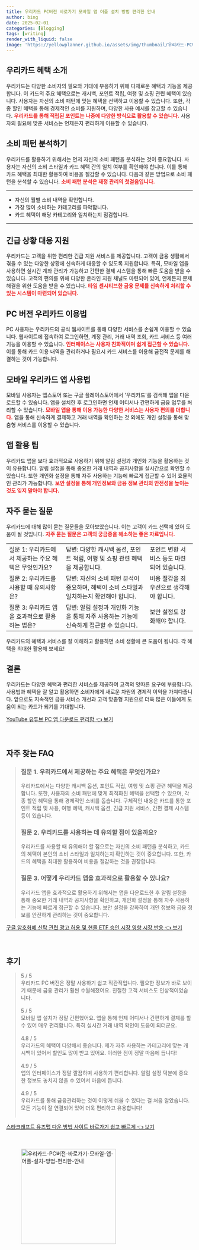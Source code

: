 ```yaml
---
title: 우리카드 PC버전 바로가기 모바일 앱 어플 설치 방법 편리한 안내
author: bing
date: 2025-02-01
categories: [Blogging]
tags: [writing]
render_with_liquid: false
image: 'https://yellowplanner.github.io/assets/img/thumbnail/우리카드-PC버전-바로가기-모바일-앱-어플-설치-방법-편리한-안내.webp'
---
```



<h2 id='우리카드 혜택 소개'>우리카드 혜택 소개</h2>

<p>우리카드는 다양한 소비자의 필요와 기대에 부응하기 위해 다채로운 혜택과 기능을 제공합니다. 이 카드의 주요 혜택으로는 캐시백, 포인트 적립, 여행 및 쇼핑 관련 혜택이 있습니다. 사용자는 자신의 소비 패턴에 맞는 혜택을 선택하고 이용할 수 있습니다. 또한, 각종 할인 혜택을 통해 경제적인 소비를 지원하며, 다양한 사용 예시를 참고할 수 있습니다. <b><span style="color: #ee2323;">우리카드를 통해 적립된 포인트는 나중에 다양한 방식으로 활용할 수 있습니다.</span></b> 사용자의 필요에 맞춘 서비스는 언제든지 편리하게 이용할 수 있습니다.</p>

<h2 id='소비 패턴 분석하기'>소비 패턴 분석하기</h2>

<p>우리카드를 활용하기 위해서는 먼저 자신의 소비 패턴을 분석하는 것이 중요합니다. 사용자는 자신의 소비 스타일과 카드 혜택 간의 일치 여부를 확인해야 합니다. 이를 통해 카드 혜택을 최대한 활용하여 비용을 절감할 수 있습니다. 다음과 같은 방법으로 소비 패턴을 분석할 수 있습니다. <b><span style="color: #ee2323;">소비 패턴 분석은 재정 관리의 첫걸음입니다.</span></b> </p>

<hr />

<ul>
    <li>자신의 월별 소비 내역을 확인합니다.</li>
    <li>가장 많이 소비하는 카테고리를 파악합니다.</li>
    <li>카드 혜택이 해당 카테고리와 일치하는지 점검합니다.</li>
</ul>

<hr />

<h2 id='긴급 상황 대응 지원'>긴급 상황 대응 지원</h2>

<p>우리카드는 고객을 위한 편리한 긴급 지원 서비스를 제공합니다. 고객이 금융 생활에서 겪을 수 있는 다양한 상황에 신속하게 대응할 수 있도록 지원합니다. 특히, 모바일 앱을 사용하면 실시간 계좌 관리가 가능하고 간편한 결제 시스템을 통해 빠른 도움을 받을 수 있습니다. 고객의 편의를 위해 다양한 온라인 지원 채널도 마련되어 있어, 언제든지 문제 해결을 위한 도움을 받을 수 있습니다. <b><span style="color: #ee2323;">타임 센시티브한 금융 문제를 신속하게 처리할 수 있는 시스템이 마련되어 있습니다.</span></b></p>

<h2 id='PC 버전 우리카드 이용법'>PC 버전 우리카드 이용법</h2>

<p>PC 사용자는 우리카드의 공식 웹사이트를 통해 다양한 서비스를 손쉽게 이용할 수 있습니다. 웹사이트에 접속하여 로그인하면, 계정 관리, 거래 내역 조회, 카드 서비스 등 여러 기능을 이용할 수 있습니다. <b><span style="color: #ee2323;">인터페이스는 사용자 친화적이며 쉽게 접근할 수 있습니다.</span></b> 이를 통해 카드 이용 내역을 관리하거나 필요시 카드 서비스를 이용해 금전적 문제를 해결하는 것이 가능합니다.</p>

<h2 id='모바일 우리카드 앱 사용법'>모바일 우리카드 앱 사용법</h2>

<p>모바일 사용자는 앱스토어 또는 구글 플레이스토어에서 '우리카드'를 검색해 앱을 다운로드할 수 있습니다. 앱을 설치한 후 로그인하면 언제 어디서나 간편하게 금융 업무를 처리할 수 있습니다. <b><span style="color: #ee2323;">모바일 앱을 통해 이용 가능한 다양한 서비스는 사용자 편의를 더합니다.</span></b> 앱을 통해 신속하게 결제하고 거래 내역을 확인하는 것 외에도 개인 설정을 통해 맞춤형 서비스를 이용할 수 있습니다.</p>

<h2 id='앱 활용 팁'>앱 활용 팁</h2>

<p>우리카드 앱을 보다 효과적으로 사용하기 위해 알림 설정과 개인화 기능을 활용하는 것이 유용합니다. 알림 설정을 통해 중요한 거래 내역과 공지사항을 실시간으로 확인할 수 있습니다. 또한 개인화 설정을 통해 자주 사용하는 기능에 빠르게 접근할 수 있어 효율적인 관리가 가능합니다. <b><span style="color: #ee2323;">보안 설정을 통해 개인정보와 금융 정보 관리의 안전성을 높이는 것도 잊지 말아야 합니다.</span></b></p>

<h2 id='자주 묻는 질문'>자주 묻는 질문</h2>

<p>우리카드에 대해 많이 묻는 질문들을 모아보았습니다. 이는 고객이 카드 선택에 있어 도움이 될 것입니다. <b><span style="color: #ee2323;">자주 묻는 질문은 고객의 궁금증을 해소하는 좋은 자료입니다.</span></b></p>

<table>
    <tr>
        <td>질문 1: 우리카드에서 제공하는 주요 혜택은 무엇인가요?</td>
        <td>답변: 다양한 캐시백 옵션, 포인트 적립, 여행 및 쇼핑 관련 혜택을 제공합니다.</td>
        <td>포인트 변환 서비스 등도 마련되어 있습니다.</td>
    </tr>
    <tr>
        <td>질문 2: 우리카드를 사용할 때 유의사항은?</td>
        <td>답변: 자신의 소비 패턴 분석이 중요하며, 혜택이 소비 스타일과 일치하는지 확인해야 합니다.</td>
        <td>비용 절감을 최우선으로 생각해야 합니다.</td>
    </tr>
    <tr>
        <td>질문 3: 우리카드 앱을 효과적으로 활용하는 법은?</td>
        <td>답변: 알림 설정과 개인화 기능을 통해 자주 사용하는 기능에 신속하게 접근할 수 있습니다.</td>
        <td>보안 설정도 강화해야 합니다.</td>
    </tr>
</table>

<p>우리카드의 혜택과 서비스를 잘 이해하고 활용하면 소비 생활에 큰 도움이 됩니다. 각 혜택을 최대한 활용해 보세요!</p>

<h2 id='결론'>결론</h2>

<p>우리카드는 다양한 혜택과 편리한 서비스를 제공하여 고객의 잇따른 요구에 부응합니다. 사용법과 혜택을 잘 알고 활용하면 소비자에게 새로운 차원의 경제적 이익을 가져다줍니다. 앞으로도 지속적인 금융 서비스 개선과 고객 맞춤형 지원으로 더욱 많은 이들에게 도움이 되는 카드가 되기를 기대합니다.</p>


<p><a class="click-button" title="YouTube 유튜브 PC 앱 다운로드 편리함" href="https://yellowplanner.github.io/posts/YouTube-%EC%9C%A0%ED%8A%9C%EB%B8%8C-PC-%EC%95%B1-%EB%8B%A4%EC%9A%B4%EB%A1%9C%EB%93%9C-%ED%8E%B8%EB%A6%AC%ED%95%A8/" rel="dofollow">YouTube 유튜브 PC 앱 다운로드 편리함 👈 보기</a></p><br>
<h2 id='자주_찾는_FAQ'>자주 찾는 FAQ</h2>
<div itemscope="" itemtype="https://schema.org/FAQPage">
<blockquote>
<div itemscope="" itemprop="mainEntity" itemtype="https://schema.org/Question">
<h3 itemprop="name">질문 1. 우리카드에서 제공하는 주요 혜택은 무엇인가요?</h3>
<div itemscope="" itemprop="acceptedAnswer" itemtype="https://schema.org/Answer">
<span itemprop="text">
<p>우리카드에서는 다양한 캐시백 옵션, 포인트 적립, 여행 및 쇼핑 관련 혜택을 제공합니다. 또한, 사용자의 소비 패턴에 맞게 최적화된 혜택을 선택할 수 있으며, 각종 할인 혜택을 통해 경제적인 소비를 돕습니다. 구체적인 내용은 카드를 통한 포인트 적립 및 사용, 여행 혜택, 캐시백 옵션, 긴급 지원 서비스, 간편 결제 시스템 등이 있습니다.</p>
</span>
</div>
</div>
<div itemscope="" itemprop="mainEntity" itemtype="https://schema.org/Question">
<h3 itemprop="name">질문 2. 우리카드를 사용하는 데 유의할 점이 있을까요?</h3>
<div itemscope="" itemprop="acceptedAnswer" itemtype="https://schema.org/Answer">
<span itemprop="text">
<p>우리카드를 사용할 때 유의해야 할 점으로는 자신의 소비 패턴을 분석하고, 카드의 혜택이 본인의 소비 스타일과 일치하는지 확인하는 것이 중요합니다. 또한, 카드의 혜택을 최대한 활용하여 비용을 절감하는 것을 권장합니다.</p>
</span>
</div>
</div>
<div itemscope="" itemprop="mainEntity" itemtype="https://schema.org/Question">
<h3 itemprop="name">질문 3. 어떻게 우리카드 앱을 효과적으로 활용할 수 있나요?</h3>
<div itemscope="" itemprop="acceptedAnswer" itemtype="https://schema.org/Answer">
<span itemprop="text">
<p>우리카드 앱을 효과적으로 활용하기 위해서는 앱을 다운로드한 후 알림 설정을 통해 중요한 거래 내역과 공지사항을 확인하고, 개인화 설정을 통해 자주 사용하는 기능에 빠르게 접근할 수 있습니다. 보안 설정을 강화하여 개인 정보와 금융 정보를 안전하게 관리하는 것이 중요합니다.</p>
</span>
</div>
</div>
</blockquote>
</div>
<p><a class="click-button" title="구글 암호화폐 신탁 관련 광고 허용 및 현물 ETF 승인 시장 영향 시장 반응" href="https://yellowplanner.github.io/posts/%EA%B5%AC%EA%B8%80-%EC%95%94%ED%98%B8%ED%99%94%ED%8F%90-%EC%8B%A0%ED%83%81-%EA%B4%80%EB%A0%A8-%EA%B4%91%EA%B3%A0-%ED%97%88%EC%9A%A9-%EB%B0%8F-%ED%98%84%EB%AC%BC-ETF-%EC%8A%B9%EC%9D%B8-%EC%8B%9C%EC%9E%A5-%EC%98%81%ED%96%A5-%EC%8B%9C%EC%9E%A5-%EB%B0%98%EC%9D%91/" rel="dofollow">구글 암호화폐 신탁 관련 광고 허용 및 현물 ETF 승인 시장 영향 시장 반응 👈 보기</a></p><br>
<h2 id='후기'>후기</h2>
<div itemscope itemtype="https://schema.org/Product">
  <blockquote>
  <div itemprop="review" itemscope itemtype="https://schema.org/Review">
      <div itemprop="reviewRating" itemscope itemtype="https://schema.org/Rating"> <span itemprop="ratingValue">5</span> / <span itemprop="bestRating">5</span> </div>
      <span itemprop="reviewBody">우리카드 PC 버전은 정말 사용하기 쉽고 직관적입니다. 필요한 정보가 바로 보이기 때문에 금융 관리가 훨씬 수월해졌어요. 친절한 고객 서비스도 인상적이었습니다.</span>
  </div>
  <br>
  <div itemprop="review" itemscope itemtype="https://schema.org/Review">
      <div itemprop="reviewRating" itemscope itemtype="https://schema.org/Rating"> <span itemprop="ratingValue">5</span> / <span itemprop="bestRating">5</span> </div>
      <span itemprop="reviewBody">모바일 앱 설치가 정말 간편했어요. 앱을 통해 언제 어디서나 간편하게 결제를 할 수 있어 매우 편리합니다. 특히 실시간 거래 내역 확인이 도움이 되더군요.</span>
  </div>
  <br>
  <div itemprop="review" itemscope itemtype="https://schema.org/Review">
      <div itemprop="reviewRating" itemscope itemtype="https://schema.org/Rating"> <span itemprop="ratingValue">4.8</span> / <span itemprop="bestRating">5</span> </div>
      <span itemprop="reviewBody">우리카드의 혜택이 다양해서 좋습니다. 제가 자주 사용하는 카테고리에 맞는 캐시백이 있어서 할인도 많이 받고 있어요. 이러한 점이 정말 마음에 듭니다!</span>
  </div>
  <br>
  <div itemprop="review" itemscope itemtype="https://schema.org/Review">
      <div itemprop="reviewRating" itemscope itemtype="https://schema.org/Rating"> <span itemprop="ratingValue">4.9</span> / <span itemprop="bestRating">5</span> </div>
      <span itemprop="reviewBody">앱의 인터페이스가 정말 깔끔하며 사용하기 편리합니다. 알림 설정 덕분에 중요한 정보도 놓치지 않을 수 있어서 마음에 듭니다.</span>
  </div>
  <br>
  <div itemprop="review" itemscope itemtype="https://schema.org/Review">
      <div itemprop="reviewRating" itemscope itemtype="https://schema.org/Rating"> <span itemprop="ratingValue">4.9</span> / <span itemprop="bestRating">5</span> </div>
      <span itemprop="reviewBody">우리카드를 통해 금융관리하는 것이 이렇게 쉬울 수 있다는 걸 처음 알았습니다. 모든 기능이 잘 연결되어 있어 더욱 편리하고 유용합니다!</span>
  </div>
  <br>
  </blockquote>
</div>
<p><a class="click-button" title="스타크래프트 유즈맵 다운 방법 사이트 바로가기 쉽고 빠르게" href="https://yellowplanner.github.io/posts/%EC%8A%A4%ED%83%80%ED%81%AC%EB%9E%98%ED%94%84%ED%8A%B8-%EC%9C%A0%EC%A6%88%EB%A7%B5-%EB%8B%A4%EC%9A%B4-%EB%B0%A9%EB%B2%95-%EC%82%AC%EC%9D%B4%ED%8A%B8-%EB%B0%94%EB%A1%9C%EA%B0%80%EA%B8%B0-%EC%89%BD%EA%B3%A0-%EB%B9%A0%EB%A5%B4%EA%B2%8C/" rel="dofollow">스타크래프트 유즈맵 다운 방법 사이트 바로가기 쉽고 빠르게 👈 보기</a></p><br>
<figure class="image"><img src="https://yellowplanner.github.io/assets/img/thumbnail/우리카드-PC버전-바로가기-모바일-앱-어플-설치-방법-편리한-안내.webp" alt="우리카드-PC버전-바로가기-모바일-앱-어플-설치-방법-편리한-안내" width="256" height="256"></figure>